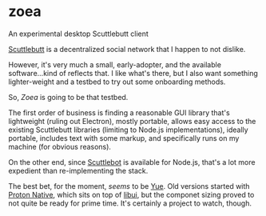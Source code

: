 # zoea
An experimental desktop Scuttlebutt client

[Scuttlebutt](https://www.scuttlebutt.nz/) is a decentralized social network that I happen to not dislike.

However, it's very much a small, early-adopter, and the available software...kind of reflects that.  I like what's there, but I also want something lighter-weight and a testbed to try out some onboarding methods.

So, _Zoea_ is going to be that testbed.

The first order of business is finding a reasonable GUI library that's lightweight (ruling out Electron), mostly portable, allows easy access to the existing Scuttlebutt libraries (limiting to Node.js implementations), ideally portable, includes text with some markup, and specifically runs on my machine (for obvious reasons).

On the other end, since [Scuttlebot](https://scuttlebot.io/) is available for Node.js, that's a lot more expedient than re-implementing the stack.

The best bet, for the moment, _seems_ to be [Yue](https://libyue.com/docs/latest/js/).  Old versions started with [Proton Native](https://proton-native.js.org/#/), which sits on top of [libui](https://github.com/andlabs/libui), but the componet sizing proved to not quite be ready for prime time.  It's certainly a project to watch, though.

